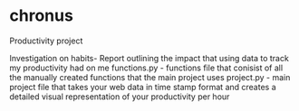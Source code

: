 # chronus
Productivity project

Investigation on habits- Report outlining the impact that using data to track my productivity had on me
functions.py - functions file that conisist of all the manually created functions that the main project uses
project.py - main project file that takes your web data in time stamp format and creates a detailed visual representation of your productivity per hour
